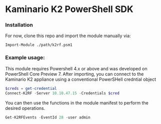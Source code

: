 # Kaminario K2 PowerShell SDK 

### Installation 
For now, clone this repo and import the module manually via:
```
Import-Module ./path/k2rf.psm1
```

### Example usage:

This module requires Powershell 4.x or above and was developed on PowerShell Core Preview 7. 
After importing, you can connect to the Kaminario K2 appliance using a conventional PowerSHell credntial object
```powershell
$creds = get-credential
Connect-K2RF -Server 10.10.47.15 -Credentials $cred
```

You can then use the functions in the module manifest to perform the desired operations. 
```Powershell
Get-K2RFEvents -EventId 28 -user admin
```
